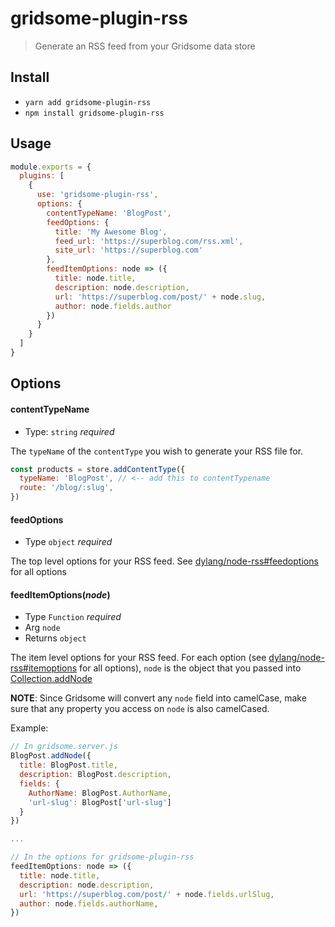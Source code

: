 # gridsome-plugin-rss

> Generate an RSS feed from your Gridsome data store

## Install
- `yarn add gridsome-plugin-rss`
- `npm install gridsome-plugin-rss`

## Usage

```js
module.exports = {
  plugins: [
    {
      use: 'gridsome-plugin-rss',
      options: {
        contentTypeName: 'BlogPost',
        feedOptions: {
          title: 'My Awesome Blog',
          feed_url: 'https://superblog.com/rss.xml',
          site_url: 'https://superblog.com'
        },
        feedItemOptions: node => ({
          title: node.title,
          description: node.description,
          url: 'https://superblog.com/post/' + node.slug,
          author: node.fields.author
        })
      }
    }
  ]
}
```

## Options

#### contentTypeName
- Type: `string` *required*

The `typeName` of the `contentType` you wish to generate your RSS file for.

```js
const products = store.addContentType({
  typeName: 'BlogPost', // <-- add this to contentTypename
  route: '/blog/:slug',
})
```

#### feedOptions
- Type `object` *required*

The top level options for your RSS feed. See [dylang/node-rss#feedoptions](https://github.com/dylang/node-rss#feedoptions) for all options

#### feedItemOptions(*node*)
- Type `Function` *required*
- Arg `node`
- Returns `object`

The item level options for your RSS feed. 
For each option (see [dylang/node-rss#itemoptions](https://github.com/dylang/node-rss#itemoptions) for all options), `node` is the object that you passed into [Collection.addNode](https://gridsome.org/docs/data-store-api#collectionaddnodeoptions)

**NOTE**: Since Gridsome will convert any `node` field into camelCase, make sure that any property you access on `node` is also camelCased.

Example:
```js
// In gridsome.server.js
BlogPost.addNode({
  title: BlogPost.title,
  description: BlogPost.description,
  fields: {
    AuthorName: BlogPost.AuthorName,
    'url-slug': BlogPost['url-slug']
  }
})

...

// In the options for gridsome-plugin-rss
feedItemOptions: node => ({
  title: node.title,
  description: node.description,
  url: 'https://superblog.com/post/' + node.fields.urlSlug,
  author: node.fields.authorName,
})
```
